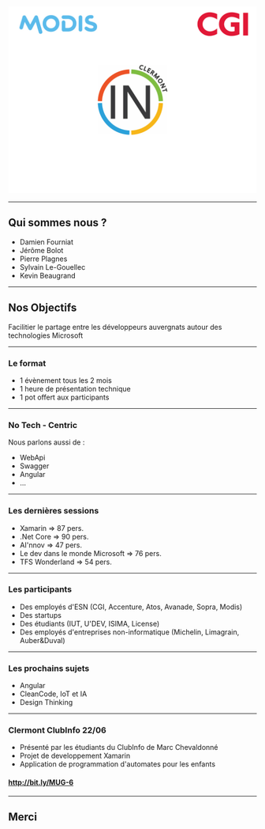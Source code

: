 ![Logo](assets/background.png)

---

## Qui sommes nous ? 

* Damien Fourniat
* Jérôme Bolot 
* Pierre Plagnes
* Sylvain Le-Gouellec
* Kevin Beaugrand

---

## Nos Objectifs 

Facilitier le partage entre les développeurs auvergnats autour des technologies Microsoft

---

### Le format

* 1 évènement tous les 2 mois
* 1 heure de présentation technique
* 1 pot offert aux participants

--- 

### No Tech - Centric 

Nous parlons aussi de :

* WebApi
* Swagger
* Angular
* ... 

---

### Les dernières sessions 

* Xamarin => 87 pers.
* .Net Core => 90 pers.
* AI'nnov => 47 pers.
* Le dev dans le monde Microsoft => 76 pers.
* TFS Wonderland => 54 pers.

--- 

### Les participants 

* Des employés d'ESN (CGI, Accenture, Atos, Avanade, Sopra, Modis)
* Des startups
* Des étudiants (IUT, U'DEV, ISIMA, License)
* Des employés d'entreprises non-informatique (Michelin, Limagrain, Auber&Duval)

--- 

### Les prochains sujets 

* Angular
* CleanCode, IoT et IA
* Design Thinking

---

### Clermont ClubInfo 22/06

* Présenté par les étudiants du ClubInfo de Marc Chevaldonné
* Projet de developpement Xamarin
* Application de programmation d'automates pour les enfants

#### http://bit.ly/MUG-6

---

## Merci

